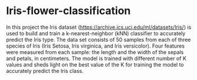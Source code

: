 # Iris-flower-classification
In this project the Iris dataset (https://archive.ics.uci.edu/ml/datasets/Iris/) is used to build and train a k-nearest-neighbor (kNN) classifier to accurately predict the Iris type. 
The data set consists of 50 samples from each of three species of Iris (Iris Setosa, Iris virginica, and Iris versicolor). Four features were measured from each sample: the length and the width of the sepals and petals, in centimeters. The model is trained with different number of K values and sheds light on the best value of the K for training the model to accurately predict the Iris class. 

